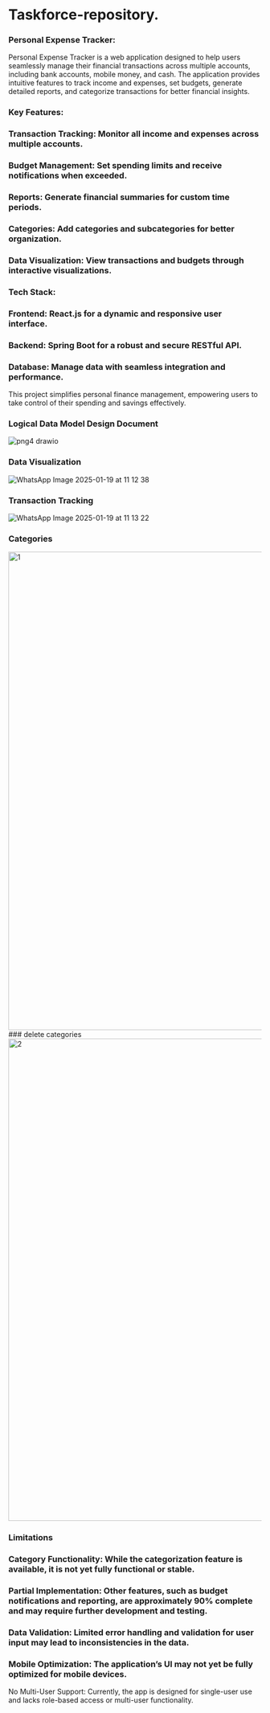 # Taskforce-repository.

### Personal Expense Tracker:

Personal Expense Tracker is a web application designed to help users seamlessly manage their financial transactions across multiple accounts, including bank accounts, mobile money, and cash. The application provides intuitive features to track income and expenses, set budgets, generate detailed reports, and categorize transactions for better financial insights.

### Key Features:
### Transaction Tracking: Monitor all income and expenses across multiple accounts.
### Budget Management: Set spending limits and receive notifications when exceeded.
### Reports: Generate financial summaries for custom time periods.

### Categories: Add categories and subcategories for better organization.

### Data Visualization: View transactions and budgets through interactive visualizations.

### Tech Stack:

### Frontend: React.js for a dynamic and responsive user interface.

### Backend: Spring Boot for a robust and secure RESTful API.

### Database: Manage data with seamless integration and performance.

This project simplifies personal finance management, empowering users to take control of their spending and savings effectively.


### Logical Data Model Design Document



![png4 drawio](https://github.com/user-attachments/assets/9b98e44b-d0ce-45e2-aadf-3586f603a742)

### Data Visualization
![WhatsApp Image 2025-01-19 at 11 12 38](https://github.com/user-attachments/assets/3c95324d-1fcb-427d-8733-c770a046ca4c)
### Transaction Tracking

![WhatsApp Image 2025-01-19 at 11 13 22](https://github.com/user-attachments/assets/eaf5fb75-cddf-400a-808b-a9c61ad50062)

### Categories
<img width="952" alt="1" src="https://github.com/user-attachments/assets/5d16c1ca-4a02-4808-b375-3dfc73591957" />
### delete categories
<img width="960" alt="2" src="https://github.com/user-attachments/assets/b7fd63c2-3d2a-437e-93fb-40c50b442000" />

### Limitations
### Category Functionality: While the categorization feature is available, it is not yet fully functional or stable.
### Partial Implementation: Other features, such as budget notifications and reporting, are approximately 90% complete and may require further development and testing.
### Data Validation: Limited error handling and validation for user input may lead to inconsistencies in the data.
### Mobile Optimization: The application’s UI may not yet be fully optimized for mobile devices.
No Multi-User Support: Currently, the app is designed for single-user use and lacks role-based access or multi-user functionality.




